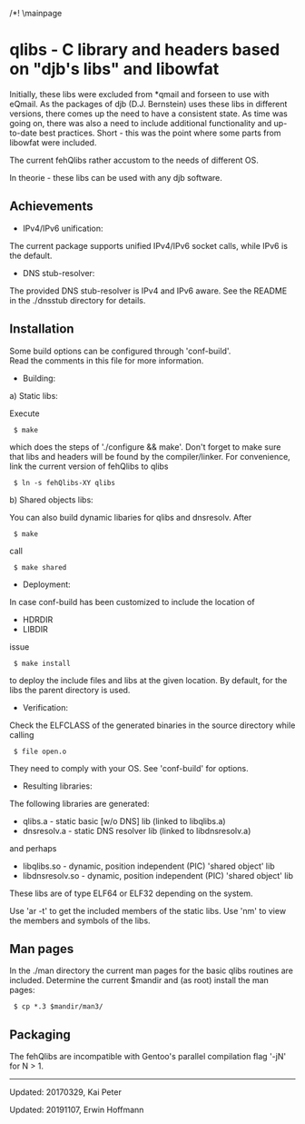 /*! \mainpage

qlibs - C library and headers based on "djb's libs" and libowfat
================================================================

Initially, these libs were excluded from *qmail and forseen to use with eQmail. 
As the packages of djb (D.J. Bernstein) uses these libs in different versions, 
there comes up the need to have a consistent state. 
As time was going on, there was also a need to include additional functionality 
and up-to-date best practices. 
Short - this was the point where some parts from libowfat were included.

The current fehQlibs rather accustom to the needs of different OS.

In theorie - these libs can be used with any djb software.

Achievements
------------

- IPv4/IPv6 unification:

The current package supports unified IPv4/IPv6 socket calls, while IPv6 is the default.

- DNS stub-resolver:

The provided DNS stub-resolver is IPv4 and IPv6 aware.
See the README in the ./dnsstub directory for details.


Installation
------------

Some build options can be configured through 'conf-build'.  
Read the comments in this file for more information. 

* Building:

a) Static libs:

Execute

     $ make

which does the steps of './configure && make'. 
Don't forget to make sure that libs and headers will be found by the compiler/linker.
For convenience, link the current version of fehQlibs to qlibs

     $ ln -s fehQlibs-XY qlibs

b) Shared objects libs:

You can also build dynamic libaries for qlibs and dnsresolv. After

     $ make

call 

     $ make shared

* Deployment:

In case conf-build has been customized to include the location of

- HDRDIR
- LIBDIR

issue 

     $ make install

to deploy the include files and libs at the given location.
By default, for the libs the parent directory is used.

* Verification:

Check the ELFCLASS of the generated binaries in the source directory while calling

     $ file open.o

They need to comply with your OS. See 'conf-build' for options.

* Resulting libraries:

The following libraries are generated:

- qlibs.a - static basic [w/o DNS] lib (linked to libqlibs.a)
- dnsresolv.a - static DNS resolver lib (linked to libdnsresolv.a)

and perhaps

- libqlibs.so - dynamic, position independent (PIC) 'shared object' lib
- libdnsresolv.so - dynamic, position independent (PIC) 'shared object' lib

These libs are of type ELF64 or ELF32 depending on the system.

Use 'ar -t' to get the included members of the static libs.
Use 'nm' to view the members and symbols of the libs.


Man pages
---------

In the ./man directory the current man pages for the basic qlibs routines are included.
Determine the current $mandir and (as root) install the man pages:

     $ cp *.3 $mandir/man3/


Packaging
---------

The fehQlibs are incompatible with Gentoo's parallel compilation flag '-jN' for N > 1.

-----

Updated: 20170329, Kai Peter

Updated: 20191107, Erwin Hoffmann
